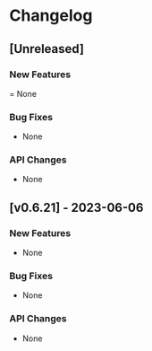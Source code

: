 # Changelog

## [Unreleased]

### New Features
= None

### Bug Fixes
- None

### API Changes
- None

## [v0.6.21] - 2023-06-06

### New Features
- None

### Bug Fixes
- None

### API Changes
- None
 
